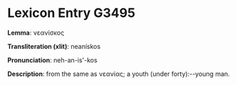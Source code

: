 # Lexicon Entry G3495

**Lemma**: νεανίσκος

**Transliteration (xlit)**: neanískos

**Pronunciation**: neh-an-is'-kos

**Description**:
from the same as νεανίας; a youth (under forty):--young man.
